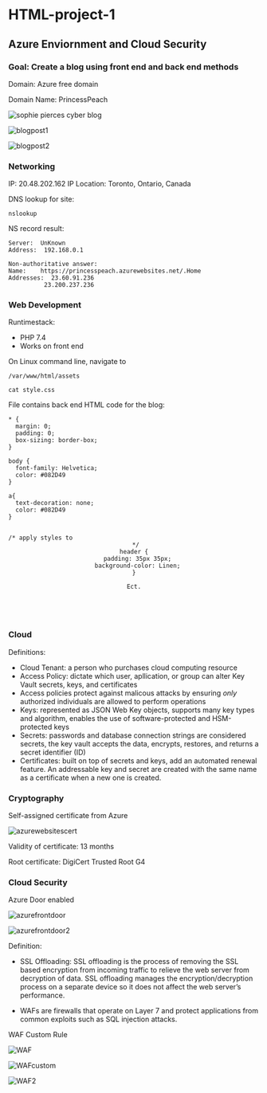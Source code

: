 # HTML-project-1

## Azure Enviornment and Cloud Security

### Goal: Create a blog using front end and back end methods

Domain: Azure free domain

Domain Name: PrincessPeach

![sophie pierces cyber blog](https://user-images.githubusercontent.com/109919882/216469099-32b340e1-754c-4dfc-bcae-653d82f4fb64.png)

![blogpost1](https://user-images.githubusercontent.com/109919882/216469235-fb64f156-bba1-41ea-a345-79f928c2a447.png)

![blogpost2](https://user-images.githubusercontent.com/109919882/216469555-7ee10489-8cb8-448b-bdcb-32d3a2e60869.png)

### Networking

IP: 20.48.202.162
IP Location: Toronto, Ontario, Canada

DNS lookup for site:
<pre><code>nslookup</code></pre>

NS record result:

<pre><code>Server:  UnKnown
Address:  192.168.0.1

Non-authoritative answer:
Name:    https://princesspeach.azurewebsites.net/.Home
Addresses:  23.60.91.236
          23.200.237.236
</code></pre>

### Web Development

Runtimestack: 
- PHP 7.4
- Works on front end

On Linux command line, navigate to <pre><code>/var/www/html/assets</code></pre>

<pre><code>cat style.css</code></pre>

File contains back end HTML code for the blog:

<pre><code>* {
  margin: 0;
  padding: 0;
  box-sizing: border-box;
}

body {
  font-family: Helvetica;
  color: #082D49
}

a{
  text-decoration: none;
  color: #082D49
}


/* apply styles to <header> */
header {
  padding: 35px 35px;
  background-color: Linen;
}

Ect.
</code></pre>

### Cloud

Definitions:

- Cloud Tenant: a person who purchases cloud computing resource
- Access Policy: dictate which user, apllication, or group can alter Key Vault secrets, keys, and certificates
- Access policies protect against malicous attacks by ensuring *only* authorized individuals are    allowed to perform operations
- Keys: represented as JSON Web Key objects, supports many key types and algorithm, enables the use of software-protected and HSM-protected keys
- Secrets: passwords and database connection strings are considered secrets, the key vault accepts the data, encrypts, restores, and returns a secret identifier (ID)
- Certificates: built on top of secrets and keys, add an automated renewal feature. An addressable key and secret are created with the same name as a certificate when a new one is created.

### Cryptography

Self-assigned certificate from Azure 

![azurewebsitescert](https://user-images.githubusercontent.com/109919882/216470553-0c64b897-ade9-422c-b21c-2bd1e6f32134.png)


Validity of certificate: 13 months

Root certificate: DigiCert Trusted Root G4

### Cloud Security

Azure Door enabled

![azurefrontdoor](https://user-images.githubusercontent.com/109919882/216468902-b8d77185-127e-4a37-bce3-272eae1f9f54.png)

![azurefrontdoor2](https://user-images.githubusercontent.com/109919882/216468953-869039ac-220e-4824-ba6f-630d0fb20bf8.png)



Definition:

- SSL Offloading: SSL offloading is the process of removing the SSL based encryption from incoming traffic to relieve the web server from decryption of data. SSL offloading manages the encryption/decryption process on a separate device so it does not affect the web server’s performance.
          
- WAFs are firewalls that operate on Layer 7 and protect applications from common exploits such as SQL injection attacks.

WAF Custom Rule 

![WAF](https://user-images.githubusercontent.com/109919882/217040436-8e5ec3df-5260-44f2-890d-5c02361af7fa.png)

![WAFcustom](https://user-images.githubusercontent.com/109919882/217040005-600d2495-ce9c-4d3d-97c2-e9e105397d64.png)

![WAF2](https://user-images.githubusercontent.com/109919882/217040931-dee1fe8f-7d7f-487e-a550-8a943ecbc1a5.png)
